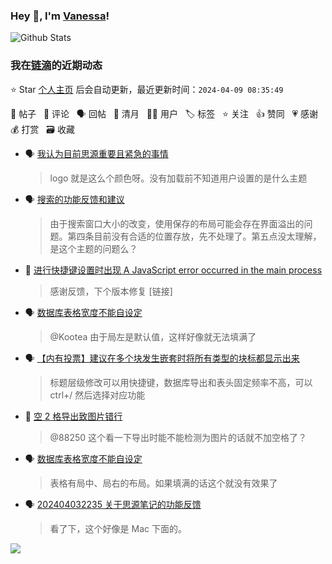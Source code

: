 ### Hey 👋, I'm [Vanessa](http://vanessa.b3log.org/)!

![Github Stats](https://github-readme-stats.vercel.app/api?username=Vanessa219&show_icons=true)

<!--events start -->

### 我在[链滴](https://ld246.com)的近期动态

⭐️ Star [个人主页](https://github.com/Vanessa219/Vanessa219) 后会自动更新，最近更新时间：`2024-04-09 08:35:49`

📝 帖子 &nbsp; 💬 评论 &nbsp; 🗣 回帖 &nbsp; 🌙 清月 &nbsp; 👨‍💻 用户 &nbsp; 🏷️ 标签 &nbsp; ⭐️ 关注 &nbsp; 👍 赞同 &nbsp; 💗 感谢 &nbsp; 💰 打赏 &nbsp; 🗃 收藏

* 🗣 [我认为目前思源重要且紧急的事情](https://ld246.com/article/1712593921358/comment/1712603359770#comments)

  > logo 就是这么个颜色呀。没有加载前不知道用户设置的是什么主题
* 🗣 [搜索的功能反馈和建议](https://ld246.com/article/1712194645841/comment/1712578941330#comments)

  > 由于搜索窗口大小的改变，使用保存的布局可能会存在界面溢出的问题。第四条目前没有合适的位置存放，先不处理了。第五点没太理解，是这个主题的问题么？
* 💬 [进行快捷键设置时出现 A JavaScript error occurred in the main process](https://ld246.com/article/1712307724360/comment/1712578886849#comments)

  > 感谢反馈，下个版本修复 [链接]
* 🗣 [数据库表格宽度不能自设定](https://ld246.com/article/1712373928096/comment/1712493659494#comments)

  > @Kootea 由于局左是默认值，这样好像就无法填满了
* 🗣 [【内有投票】建议在多个块发生嵌套时将所有类型的块标都显示出来](https://ld246.com/article/1711588982750/comment/1712546749136#comments)

  > 标题层级修改可以用快捷键，数据库导出和表头固定频率不高，可以 ctrl+/ 然后选择对应功能
* 💬 [空 2 格导出致图片错行](https://ld246.com/article/1712556131977/comment/1712577818017#comments)

  > @88250 这个看一下导出时能不能检测为图片的话就不加空格了？
* 🗣 [数据库表格宽度不能自设定](https://ld246.com/article/1712373928096/comment/1712493659494#comments)

  > 表格有局中、局右的布局。如果填满的话这个就没有效果了
* 🗣 [202404032235 关于思源笔记的功能反馈](https://ld246.com/article/1712155871685/comment/1712404849576#comments)

  > 看了下，这个好像是 Mac 下面的。


<!--events end -->

<a title="Hits" target="_blank" href="https://github.com/Vanessa219/Vanessa219"><img src="https://hits.b3log.org/Vanessa219/Vanessa219.svg"></a>
